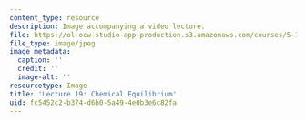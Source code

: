 ```yaml
---
content_type: resource
description: Image accompanying a video lecture.
file: https://ol-ocw-studio-app-production.s3.amazonaws.com/courses/5-111-principles-of-chemical-science-fall-2008/fc5452c2b374d6b05a494e0b3e6c82fa_19.jpg
file_type: image/jpeg
image_metadata:
  caption: ''
  credit: ''
  image-alt: ''
resourcetype: Image
title: 'Lecture 19: Chemical Equilibrium'
uid: fc5452c2-b374-d6b0-5a49-4e0b3e6c82fa
---
```

